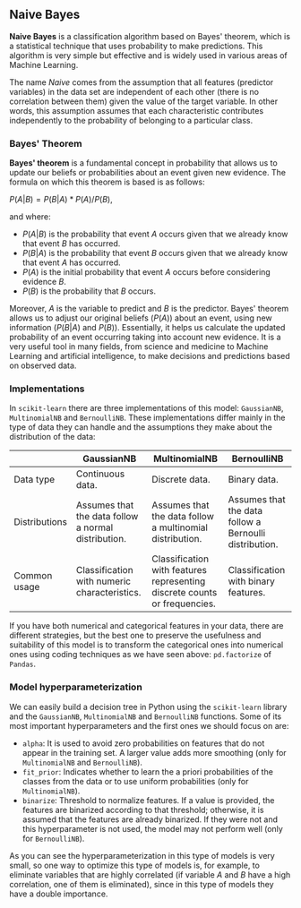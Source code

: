 ## Naive Bayes

**Naive Bayes** is a classification algorithm based on Bayes' theorem, which is a statistical technique that uses probability to make predictions. This algorithm is very simple but effective and is widely used in various areas of Machine Learning.

The name *Naive* comes from the assumption that all features (predictor variables) in the data set are independent of each other (there is no correlation between them) given the value of the target variable. In other words, this assumption assumes that each characteristic contributes independently to the probability of belonging to a particular class.

### Bayes' Theorem

**Bayes' theorem** is a fundamental concept in probability that allows us to update our beliefs or probabilities about an event given new evidence. The formula on which this theorem is based is as follows:

$P(A|B) = {P(B|A) * P(A)} / {P(B)}$,

and where:
- $P(A|B)$ is the probability that event $A$ occurs given that we already know that event $B$ has occurred.
- $P(B|A)$ is the probability that event $B$ occurs given that we already know that event $A$ has occurred.
- $P(A)$ is the initial probability that event $A$ occurs before considering evidence $B$.
- $P(B)$ is the probability that $B$ occurs.

Moreover, $A$ is the variable to predict and $B$ is the predictor. Bayes' theorem allows us to adjust our original beliefs ($P(A)$) about an event, using new information ($P(B|A)$ and $P(B)$). Essentially, it helps us calculate the updated probability of an event occurring taking into account new evidence. It is a very useful tool in many fields, from science and medicine to Machine Learning and artificial intelligence, to make decisions and predictions based on observed data.

### Implementations

In `scikit-learn` there are three implementations of this model: `GaussianNB`, `MultinomialNB` and `BernoulliNB`. These implementations differ mainly in the type of data they can handle and the assumptions they make about the distribution of the data:

| | GaussianNB | MultinomialNB | BernoulliNB |
|-|------------|---------------|-------------|
| Data type | Continuous data. | Discrete data. | Binary data. |
| Distributions | Assumes that the data follow a normal distribution. | Assumes that the data follow a multinomial distribution. | Assumes that the data follow a Bernoulli distribution. |
| Common usage | Classification with numeric characteristics. | Classification with features representing discrete counts or frequencies. | Classification with binary features. |

If you have both numerical and categorical features in your data, there are different strategies, but the best one to preserve the usefulness and suitability of this model is to transform the categorical ones into numerical ones using coding techniques as we have seen above: `pd.factorize` of `Pandas`.

### Model hyperparameterization

We can easily build a decision tree in Python using the `scikit-learn` library and the `GaussianNB`, `MultinomialNB` and `BernoulliNB` functions. Some of its most important hyperparameters and the first ones we should focus on are:

- `alpha`: It is used to avoid zero probabilities on features that do not appear in the training set. A larger value adds more smoothing (only for `MultinomialNB` and `BernoulliNB`).
- `fit_prior`: Indicates whether to learn the a priori probabilities of the classes from the data or to use uniform probabilities (only for `MultinomialNB`).
- `binarize`: Threshold to normalize features. If a value is provided, the features are binarized according to that threshold; otherwise, it is assumed that the features are already binarized. If they were not and this hyperparameter is not used, the model may not perform well (only for `BernoulliNB`).

As you can see the hyperparameterization in this type of models is very small, so one way to optimize this type of models is, for example, to eliminate variables that are highly correlated (if variable $A$ and $B$ have a high correlation, one of them is eliminated), since in this type of models they have a double importance.
